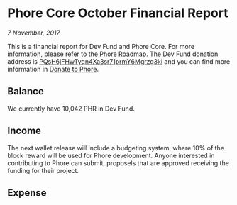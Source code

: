 # Phore Core October Financial Report

*7 November, 2017*

This is a financial report for Dev Fund and Phore Core. For more information, please refer to the [Phore Roadmap](https://phore.io/phore-roadmap/). The Dev Fund donation address is [PQsH6jFHwTyqn4Xa3sr71prmY6Mgrzg3ki](https://chainz.cryptoid.info/phr/address.dws?PQsH6jFHwTyqn4Xa3sr71prmY6Mgrzg3ki.htm) and you can find more information in [Donate to Phore](https://phore.io/donate/).

## Balance

We currently have 10,042 PHR in Dev Fund.

## Income

The next wallet release will include a budgeting system, where 10% of the block reward will be used for Phore development. Anyone interested in contributing to Phore can submit, proposels that are approved receiving the funding for their project.


## Expense


